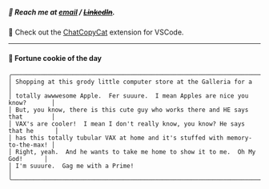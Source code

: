 ##### :calling: Reach me at **[email](mailto:johannes@stenmark.in)** ***/*** **[~~LinkedIn~~](https://www.linkedin.com/in/johannes-stenmark)**.
:feet: Check out the [ChatCopyCat](https://github.com/jstenmark/ChatCopyCat) extension for VSCode.

---
#### :cookie: Fortune cookie of the day
```smalltalk
╭───────────────────────────────────────────────────────────────────────────────╮
│ Shopping at this grody little computer store at the Galleria for a            │
│ totally awwwesome Apple.  Fer suuure.  I mean Apples are nice you know?       │
│ But, you know, there is this cute guy who works there and HE says that        │
│ VAX's are cooler!  I mean I don't really know, you know? He says that he      │
│ has this totally tubular VAX at home and it's stuffed with memory-to-the-max! │
│ Right, yeah.  And he wants to take me home to show it to me.  Oh My God!      │
│ I'm suuure.  Gag me with a Prime!                                             │
╰───────────────────────────────────────────────────────────────────────────────╯
```
